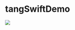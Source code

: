 # tangSwiftDemo
![](http://code.cocoachina.com/uploads/attachments/20181130/137879/13e7bddbe3f21a3cb59f76d013f619c3.jpg)
